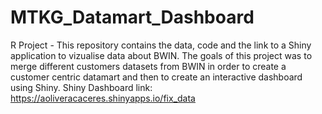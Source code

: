 # MTKG_Datamart_Dashboard
 R Project - This repository contains the data, code and the link to a Shiny application to vizualise data about BWIN. The goals of this project was to merge different customers datasets from BWIN in order to create a customer centric datamart and then to create an interactive dashboard using Shiny. Shiny Dashboard link: https://aoliveracaceres.shinyapps.io/fix_data
